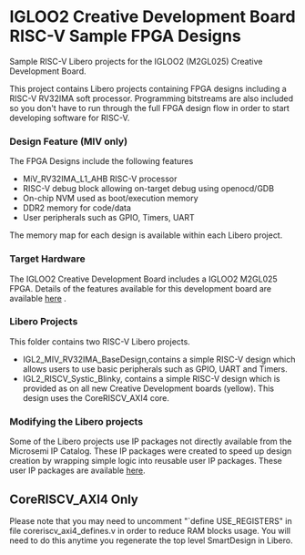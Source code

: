 # IGLOO2 Creative Development Board RISC-V Sample FPGA Designs 
Sample RISC-V Libero projects for the IGLOO2 (M2GL025) Creative Development Board.

This project contains Libero projects containing FPGA designs including a RISC-V RV32IMA soft processor. Programming bitstreams are also included so you don't have to run through the full FPGA design flow in order to start developing software for RISC-V.

### Design Feature (MIV only)
The FPGA Designs include the following features
* MiV_RV32IMA_L1_AHB RISC-V processor 
* RISC-V debug block allowing on-target debug using openocd/GDB
* On-chip NVM used as boot/execution memory
* DDR2 memory for code/data
* User peripherals such as GPIO, Timers, UART

The memory map for each design is available within each Libero project.

### Target Hardware
The IGLOO2 Creative Development Board includes a IGLOO2 M2GL025 FPGA. Details of the features available for this development board are available [here](https://www.microsemi.com/products/fpga-soc/design-resources/dev-kits/smartfusion2/future-creative-board) .

### Libero Projects
This folder contains two RISC-V Libero projects.

* IGL2_MIV_RV32IMA_BaseDesign,contains a simple RISC-V design which allows users to use basic peripherals such as GPIO, UART and Timers. 
* IGL2_RISCV_Systic_Blinky, contains a simple RISC-V design which is provided as on all new Creative Development boards (yellow). This design uses the CoreRISCV_AXI4 core. 


### Modifying the Libero projects
Some of the Libero projects use IP packages not directly available from the Microsemi IP Catalog. These IP packages were created to speed up design creation by wrapping simple logic into reusable user IP packages.
These user IP packages are available [here](https://github.com/RISCV-on-Microsemi-FPGA/riscv-junk-drawer/tree/master/IP-packages).

## CoreRISCV_AXI4 Only
Please note that you may need to uncomment "`define USE_REGISTERS" in file coreriscv_axi4_defines.v in order to reduce RAM blocks usage. You will need to do this anytime you regenerate the top level SmartDesign in Libero.
